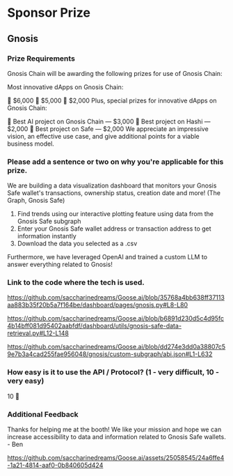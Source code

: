 # Sponsor Prize

## Gnosis

### Prize Requirements

Gnosis Chain will be awarding the following prizes for use of Gnosis Chain:

Most innovative dApps on Gnosis Chain:

🥇 $6,000
🥈 $5,000
🥉 $2,000
Plus, special prizes for innovative dApps on Gnosis Chain:

🤖 Best AI project on Gnosis Chain — $3,000
🌉 Best project on Hashi — $2,000
🔐 Best project on Safe — $2,000
We appreciate an impressive vision, an effective use case, and give additional points for a viable business model.

### Please add a sentence or two on why you're applicable for this prize.

We are building a data visualization dashboard that monitors your Gnosis Safe wallet's transactions, ownership status, creation date and more! (The Graph, Gnosis Safe)
1. Find trends using our interactive plotting feature using data from the Gnosis Safe subgraph
2. Enter your Gnosis Safe wallet address or transaction address to get information instantly
3. Download the data you selected as a .csv

Furthermore, we have leveraged OpenAI and trained a custom LLM to answer everything related to Gnosis!

### Link to the code where the tech is used.

https://github.com/saccharinedreams/Goose.ai/blob/35768a4bb638ff37113aa883b35f20b5a7f164be/dashboard/pages/gnosis.py#L8-L80

https://github.com/saccharinedreams/Goose.ai/blob/b6891d230d5c4d95fc4b14bff081d95402aabfdf/dashboard/utils/gnosis-safe-data-retrieval.py#L12-L148

https://github.com/saccharinedreams/Goose.ai/blob/dd274e3dd0a38807c59e7b3a4cad255fae956048/gnosis/custom-subgraph/abi.json#L1-L632

### How easy is it to use the API / Protocol? (1 - very difficult, 10 - very easy)

10 🌟

### Additional Feedback

Thanks for helping me at the booth! We like your mission and hope we can increase accessibility to data and information related to Gnosis Safe wallets. - Ben

https://github.com/saccharinedreams/Goose.ai/assets/25058545/24a6ffe4-1a21-4814-aaf0-0b840605d424

